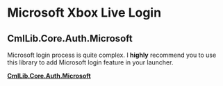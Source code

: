 # Microsoft Xbox Live Login

## CmlLib.Core.Auth.Microsoft

Microsoft login process is quite complex.
I **highly** recommend you to use this library to add Microsoft login feature in your launcher.

**[CmlLib.Core.Auth.Microsoft](https://github.com/CmlLib/CmlLib.Core.Auth.Microsoft)**
